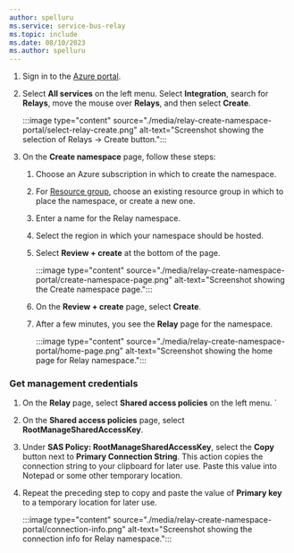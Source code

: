 ```yaml
---
author: spelluru
ms.service: service-bus-relay
ms.topic: include
ms.date: 08/10/2023
ms.author: spelluru
---
```

1. Sign in to the [Azure portal].
1. Select **All services** on the left menu. Select **Integration**, search for **Relays**, move the mouse over **Relays**, and then select **Create**. 

    :::image type="content" source="./media/relay-create-namespace-portal/select-relay-create.png" alt-text="Screenshot showing the selection of Relays -> Create button.":::
1. On the **Create namespace** page, follow these steps: 
    1. Choose an Azure subscription in which to create the namespace.
    1. For [Resource group](../../azure-resource-manager/management/manage-resource-groups-portal.md), choose an existing resource group in which to place the namespace, or create a new one.  
    1. Enter a name for the Relay namespace. 
    1. Select the region in which your namespace should be hosted.
    1. Select **Review + create** at the bottom of the page.

        :::image type="content" source="./media/relay-create-namespace-portal/create-namespace-page.png" alt-text="Screenshot showing the Create namespace page.":::
    1. On the **Review + create** page, select **Create**. 
    1. After a few minutes, you see the **Relay** page for the namespace. 

        :::image type="content" source="./media/relay-create-namespace-portal/home-page.png" alt-text="Screenshot showing the home page for Relay namespace.":::

### Get management credentials

1. On the **Relay** page, select **Shared access policies** on the left menu.  `
1. On the **Shared access policies** page, select **RootManageSharedAccessKey**.
1. Under **SAS Policy: RootManageSharedAccessKey**, select the **Copy** button next to **Primary Connection String**. This action copies the connection string to your clipboard for later use. Paste this value into Notepad or some other temporary location.
1. Repeat the preceding step to copy and paste the value of **Primary key** to a temporary location for later use.  

    :::image type="content" source="./media/relay-create-namespace-portal/connection-info.png" alt-text="Screenshot showing the connection info for Relay namespace.":::

<!--Image references-->

[connection-info]: ./media/relay-create-namespace-portal/connection-info.png
[connection-string]: ./media/relay-create-namespace-portal/connection-string-vs2019.png
[Azure portal]: https://portal.azure.com
